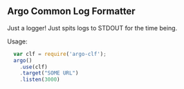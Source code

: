 ## Argo Common Log Formatter

Just a logger! Just spits logs to STDOUT for the time being.

Usage:
```javascript
  var clf = require('argo-clf');
  argo()
    .use(clf)
    .target("SOME URL")
    .listen(3000)
```
